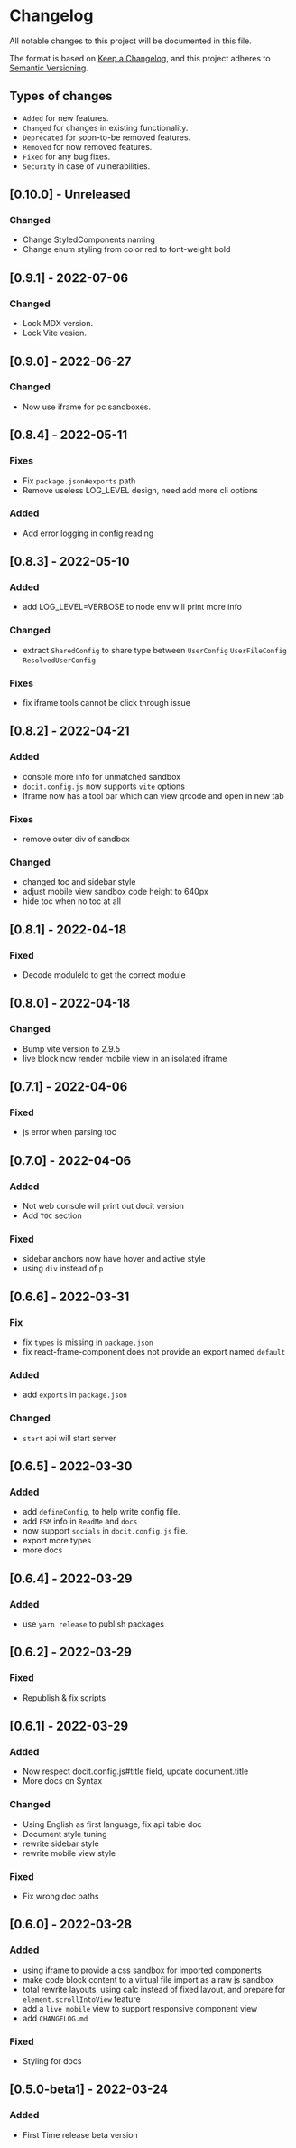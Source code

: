 # Changelog

All notable changes to this project will be documented in this file.

The format is based on [Keep a Changelog](https://keepachangelog.com/en/1.0.0/),
and this project adheres to [Semantic Versioning](https://semver.org/spec/v2.0.0.html).

## Types of changes

- `Added` for new features.
- `Changed` for changes in existing functionality.
- `Deprecated` for soon-to-be removed features.
- `Removed` for now removed features.
- `Fixed` for any bug fixes.
- `Security` in case of vulnerabilities.

## [0.10.0] - Unreleased

### Changed

- Change StyledComponents naming
- Change enum styling from color red to font-weight bold

## [0.9.1] - 2022-07-06

### Changed

- Lock MDX version.
- Lock Vite vesion.

## [0.9.0] - 2022-06-27

### Changed

- Now use iframe for pc sandboxes.

## [0.8.4] - 2022-05-11

### Fixes

- Fix `package.json#exports` path
- Remove useless LOG_LEVEL design, need add more cli options

### Added

- Add error logging in config reading

## [0.8.3] - 2022-05-10

### Added

- add LOG_LEVEL=VERBOSE to node env will print more info

### Changed

- extract `SharedConfig` to share type between `UserConfig` `UserFileConfig` `ResolvedUserConfig`

### Fixes

- fix iframe tools cannot be click through issue

## [0.8.2] - 2022-04-21

### Added

- console more info for unmatched sandbox
- `docit.config.js` now supports `vite` options
- Iframe now has a tool bar which can view qrcode and open in new tab

### Fixes

- remove outer div of sandbox

### Changed

- changed toc and sidebar style
- adjust mobile view sandbox code height to 640px
- hide toc when no toc at all

## [0.8.1] - 2022-04-18

### Fixed

- Decode moduleId to get the correct module

## [0.8.0] - 2022-04-18

### Changed

- Bump vite version to 2.9.5
- live block now render mobile view in an isolated iframe

## [0.7.1] - 2022-04-06

### Fixed

- js error when parsing toc

## [0.7.0] - 2022-04-06

### Added

- Not web console will print out docit version
- Add `TOC` section

### Fixed

- sidebar anchors now have hover and active style
- using `div` instead of `p`

## [0.6.6] - 2022-03-31

### Fix

- fix `types` is missing in `package.json`
- fix react-frame-component does not provide an export named `default`

### Added

- add `exports` in `package.json`

### Changed

- `start` api will start server

## [0.6.5] - 2022-03-30

### Added

- add `defineConfig`, to help write config file.
- add `ESM` info in `ReadMe` and `docs`
- now support `socials` in `docit.config.js` file.
- export more types
- more docs

## [0.6.4] - 2022-03-29

### Added

- use `yarn release` to publish packages

## [0.6.2] - 2022-03-29

### Fixed

- Republish & fix scripts

## [0.6.1] - 2022-03-29

### Added

- Now respect docit.config.js#title field, update document.title
- More docs on Syntax

### Changed

- Using English as first language, fix api table doc
- Document style tuning
- rewrite sidebar style
- rewrite mobile view style

### Fixed

- Fix wrong doc paths

## [0.6.0] - 2022-03-28

### Added

- using iframe to provide a css sandbox for imported components
- make code block content to a virtual file import as a raw js sandbox
- total rewrite layouts, using calc instead of fixed layout, and prepare for `element.scrollIntoView` feature
- add a `live mobile` view to support responsive component view
- add `CHANGELOG.md`

### Fixed

- Styling for docs

## [0.5.0-beta1] - 2022-03-24

### Added

- First Time release beta version
